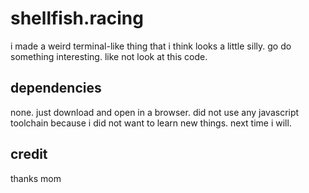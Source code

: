 shellfish.racing
==============
i made a weird terminal-like thing that i think looks a little silly.
go do something interesting. like not look at this code.

dependencies
--------------
none. just download and open in a browser.
did not use any javascript toolchain because i did not want to learn new things. next time i will.

credit
------
thanks mom

